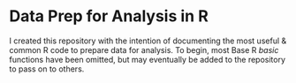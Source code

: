 # Data Prep for Analysis in R

I created this repository with the intention of documenting the most useful & common R code to prepare data for analysis. To begin, most Base R *basic* functions have been omitted, but may eventually be added to the repository to pass on to others. 
